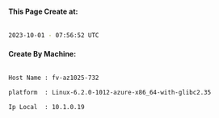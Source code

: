 
   
#### This Page Create at:

```bash

2023-10-01 - 07:56:52 UTC

```

#### Create By Machine:

```bash

Host Name : fv-az1025-732

platform  : Linux-6.2.0-1012-azure-x86_64-with-glibc2.35

Ip Local  : 10.1.0.19

```

